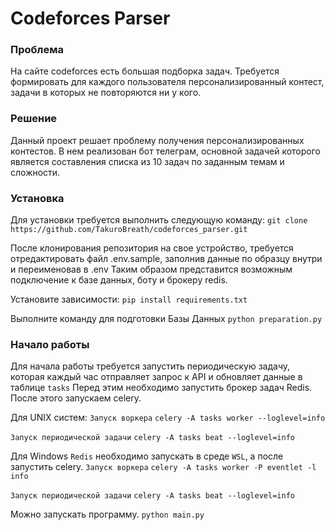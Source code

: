 # Codeforces Parser

### Проблема

На сайте codeforces есть большая подборка задач. Требуется формировать для каждого пользователя персонализированный контест, задачи в которых не повторяются ни у кого.

### Решение

Данный проект решает проблему получения персонализированных контестов.
В нем реализован бот телеграм, основной задачей которого является составления списка из 10 задач по заданным темам и сложности.

### Установка

Для установки требуется выполнить следующую команду:
```git clone https://github.com/TakuroBreath/codeforces_parser.git```

После клонирования репозитория на свое устройство, требуется отредактировать файл .env.sample, заполнив данные по образцу внутри и переименовав в .env
Таким образом представится возможным подключение к базе данных, боту и брокеру redis.

Установите зависимости:
```pip install requirements.txt```

Выполните команду для подготовки Базы Данных
```python preparation.py```

### Начало работы

Для начала работы требуется запустить периодическую задачу, которая каждый час отправляет запрос к API и обновляет данные в таблице `tasks`
Перед этим необходимо запустить брокер задач Redis. После этого запускаем celery.

Для UNIX систем:
`Запуск воркера`
```celery -A tasks worker --loglevel=info```

`Запуск периодической задачи`
```celery -A tasks beat --loglevel=info```

Для Windows `Redis` необходимо запускать в среде `WSL`, а после запустить celery.
`Запуск воркера`
```celery -A tasks worker -P eventlet -l info```

`Запуск периодической задачи`
```celery -A tasks beat --loglevel=info```

Можно запускать программу.
```python main.py```